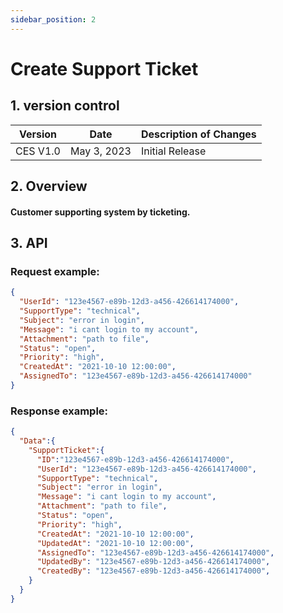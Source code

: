 ```yaml
---
sidebar_position: 2
---
```


# Create Support Ticket

## 1. version control

| Version  | Date        | Description of Changes |
| -------- | ----------- | ---------------------- |
| CES V1.0 | May 3, 2023 | Initial Release        |

## 2. Overview

#### Customer supporting system by ticketing.

## 3. API

### Request example:

```json
{
  "UserId": "123e4567-e89b-12d3-a456-426614174000",
  "SupportType": "technical",
  "Subject": "error in login",
  "Message": "i cant login to my account",
  "Attachment": "path to file",
  "Status": "open",
  "Priority": "high",
  "CreatedAt": "2021-10-10 12:00:00",
  "AssignedTo": "123e4567-e89b-12d3-a456-426614174000"
}
```

### Response example:

```json
{
  "Data":{
    "SupportTicket":{
      "ID":"123e4567-e89b-12d3-a456-426614174000",
      "UserId": "123e4567-e89b-12d3-a456-426614174000",
      "SupportType": "technical",
      "Subject": "error in login",
      "Message": "i cant login to my account",
      "Attachment": "path to file",
      "Status": "open",
      "Priority": "high",
      "CreatedAt": "2021-10-10 12:00:00",
      "UpdatedAt": "2021-10-10 12:00:00",
      "AssignedTo": "123e4567-e89b-12d3-a456-426614174000",
      "UpdatedBy": "123e4567-e89b-12d3-a456-426614174000",
      "CreatedBy": "123e4567-e89b-12d3-a456-426614174000",
    }
  }
}
```
